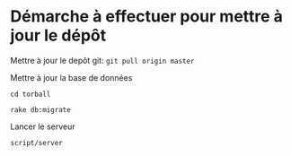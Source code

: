 
Démarche à effectuer pour mettre à jour le dépôt
================================================================================

Mettre à jour le depôt git:
``git pull origin master``

Mettre à jour la base de données


``cd torball``

``rake db:migrate``

Lancer le serveur

``script/server``
